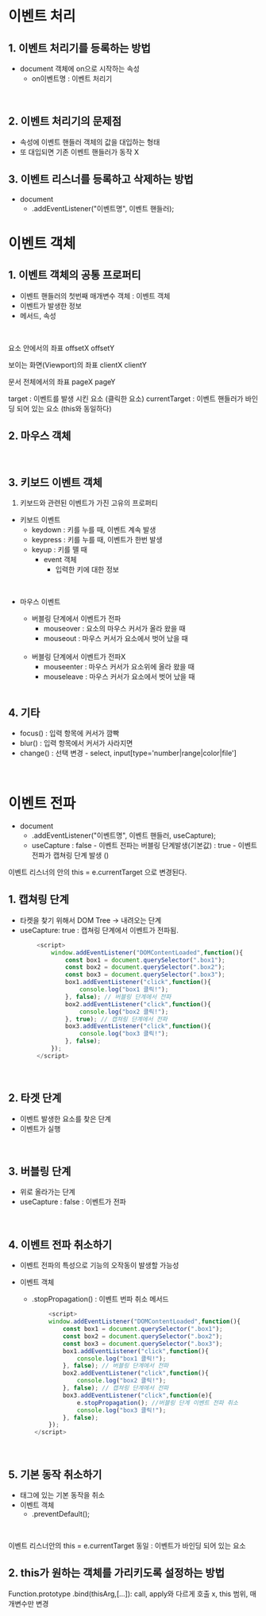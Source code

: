 # 이벤트 처리
## 1. 이벤트 처리기를 등록하는 방법
- document 객체에 on으로 시작하는 속성
	- on이벤트명 : 이벤트 처리기
<br>

## 2. 이벤트 처리기의 문제점
- 속성에 이벤트 핸들러 객체의 값을 대입하는 형태
- 또 대입되면 기존 이벤트 핸들러가 동작 X

## 3. 이벤트 리스너를 등록하고 삭제하는 방법
- document
	- .addEventListener("이벤트명", 이벤트 핸들러);
	
# 이벤트 객체
## 1. 이벤트 객체의 공통 프로퍼티
- 이벤트 핸들러의 첫번째 매개변수 객체 : 이벤트 객체
- 이벤트가 발생한 정보
- 메서드, 속성
<br>


요소 안에서의 좌표
offsetX
offsetY

보이는 화면(Viewport)의 좌표
clientX
clientY

문서 전체에서의 좌표
pageX
pageY

 
target : 이벤트를 발생 시킨 요소 (클릭한 요소)
currentTarget : 이벤트 핸들러가 바인딩 되어 있는 요소 (this와 동일하다)
<br>

## 2. 마우스 객체
<br>

## 3. 키보드 이벤트 객체
1) 키보드와 관련된 이벤트가 가진 고유의 프로퍼티
- 키보드 이벤트
	- keydown : 키를 누를 때, 이벤트 계속 발생
	- keypress : 키를 누를 때, 이벤트가 한번 발생
	- keyup : 키를 뗄 때
		- event 객체
			- 입력한 키에 대한 정보
<br>

- 마우스 이벤트
	- 버블링 단계에서 이벤트가 전파
		- mouseover : 요소의 마우스 커서가 올라 왔을 때
		- mouseout : 마우스 커서가 요소에서 벗어 났을 때
	<br>
	
	- 버블링 단계에서 이벤트가 전파X
		- mouseenter : 마우스 커서가 요소위에 올라 왔을 때
		- mouseleave : 마우스 커서가 요소에서 벗어 났을 때
	<br>
	

## 4. 기타
- focus() : 입력 항목에 커서가 깜빡
- blur() : 입력 항목에서 커서가 사라지면
- change() : 선택 변경 - select, input[type='number|range|color|file']

<br>

# 이벤트 전파
- document
	- .addEventListener("이벤트명", 이벤트 핸들러, useCapture);
	- useCapture : false - 이벤트 전파는 버블링 단계발생(기본값)
							: true - 이벤트 전파가 캡쳐링 단계 발생 ()

이벤트 리스너의 안의 this
= e.currentTarget 으로 변경된다.

## 1. 캡쳐링 단계
- 타켓을 찾기 위해서 DOM Tree -> 내려오는 단계
- useCapture: true : 캡쳐링 단계에서 이벤트가 전파됨.
```javascript
        <script>
            window.addEventListener("DOMContentLoaded",function(){
                const box1 = document.querySelector(".box1");
                const box2 = document.querySelector(".box2");
                const box3 = document.querySelector(".box3");
                box1.addEventListener("click",function(){
                    console.log("box1 클릭!");
                }, false); // 버블링 단계에서 전파
                box2.addEventListener("click",function(){
                    console.log("box2 클릭!");
                }, true); // 캡쳐링 단계에서 전파
                box3.addEventListener("click",function(){
                    console.log("box3 클릭!");
                }, false);
            });
        </script>
```

<br>

## 2. 타겟 단계
- 이벤트 발생한 요소를 찾은 단계
- 이벤트가 실행
<br>

## 3. 버블링 단계
- 위로 올라가는 단계
- useCapture : false : 이벤트가 전파
<br>

## 4. 이벤트 전파 취소하기
- 이벤트 전파의 특성으로 기능의 오작동이 발생할 가능성
- 이벤트 객체
	- .stopPropagation() : 이벤트 번파 취소 메서드
	
	```javascript
	        <script>
            window.addEventListener("DOMContentLoaded",function(){
                const box1 = document.querySelector(".box1");
                const box2 = document.querySelector(".box2");
                const box3 = document.querySelector(".box3");
                box1.addEventListener("click",function(){
                    console.log("box1 클릭!");
                }, false); // 버블링 단계에서 전파
                box2.addEventListener("click",function(){
                    console.log("box2 클릭!");
                }, false); // 캡쳐링 단계에서 전파
                box3.addEventListener("click",function(e){
                    e.stopPropagation(); //버블링 단계 이벤트 전파 취소
                    console.log("box3 클릭!");
                }, false);
            });
        </script>
	```
	
	<br>
	

## 5. 기본 동작 취소하기
- 태그에 있는 기본 동작을 취소
- 이벤트 객체
	- .preventDefault();
<br>

이벤트 리스너안의 this
 = e.currentTarget 동일 : 이벤트가 바인딩 되어 있는 요소

## 2. this가 원하는 객체를 가리키도록 설정하는 방법

Function.prototype
		.bind(thisArg,[...]): call, apply와 다르게 호출 x, this 범위, 매개변수만 변경